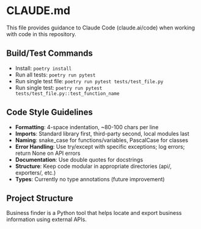 # CLAUDE.md

This file provides guidance to Claude Code (claude.ai/code) when working with code in this repository.

## Build/Test Commands
- Install: `poetry install`
- Run all tests: `poetry run pytest`
- Run single test file: `poetry run pytest tests/test_file.py`
- Run single test: `poetry run pytest tests/test_file.py::test_function_name`

## Code Style Guidelines
- **Formatting**: 4-space indentation, ~80-100 chars per line
- **Imports**: Standard library first, third-party second, local modules last
- **Naming**: snake_case for functions/variables, PascalCase for classes
- **Error Handling**: Use try/except with specific exceptions; log errors; return None on API errors
- **Documentation**: Use double quotes for docstrings
- **Structure**: Keep code modular in appropriate directories (api/, exporters/, etc.)
- **Types**: Currently no type annotations (future improvement)

## Project Structure
Business finder is a Python tool that helps locate and export business information using external APIs.